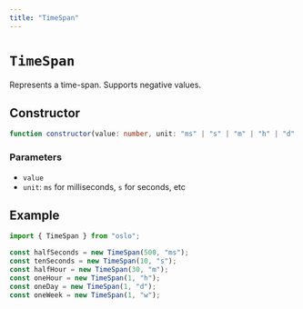 ```yaml
---
title: "TimeSpan"
---
```


# `TimeSpan`

Represents a time-span. Supports negative values.

## Constructor

```ts
function constructor(value: number, unit: "ms" | "s" | "m" | "h" | "d" | "w"): this;
```

### Parameters

- `value`
- `unit`: `ms` for milliseconds, `s` for seconds, etc

## Example

```ts
import { TimeSpan } from "oslo";

const halfSeconds = new TimeSpan(500, "ms");
const tenSeconds = new TimeSpan(10, "s");
const halfHour = new TimeSpan(30, "m");
const oneHour = new TimeSpan(1, "h");
const oneDay = new TimeSpan(1, "d");
const oneWeek = new TimeSpan(1, "w");
```
